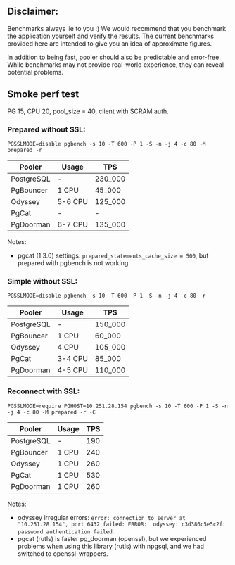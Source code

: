 ## Disclaimer:

Benchmarks always lie to you :) We would recommend that you benchmark the application yourself and verify the results.
The current benchmarks provided here are intended to give you an idea of approximate figures.

In addition to being fast, pooler should also be predictable and error-free.
While benchmarks may not provide real-world experience, they can reveal potential problems.

## Smoke perf test

PG 15, CPU 20, pool_size = 40, client with SCRAM auth.

### Prepared without SSL: 

```shell
PGSSLMODE=disable pgbench -s 10 -T 600 -P 1 -S -n -j 4 -c 80 -M prepared -r
```

| Pooler     | Usage   | TPS     |
|------------|---------|---------|
| PostgreSQL | -       | 230_000 |
| PgBouncer  | 1 CPU   | 45_000  |
| Odyssey    | 5-6 CPU | 125_000 |
| PgCat      | -       | -       |
| PgDoorman  | 6-7 CPU | 135_000 |

Notes:
  + pgcat (1.3.0) settings: `prepared_statements_cache_size = 500`, but prepared with pgbench is not working.


### Simple without SSL: 

```shell
PGSSLMODE=disable pgbench -s 10 -T 600 -P 1 -S -n -j 4 -c 80 -r
```

| Pooler     | Usage   | TPS     |
|------------|---------|---------|
| PostgreSQL | -       | 150_000 |
| PgBouncer  | 1 CPU   | 60_000  |
| Odyssey    | 4 CPU   | 105_000 |
| PgCat      | 3-4 CPU | 85_000  |
| PgDoorman  | 4-5 CPU | 110_000 |

### Reconnect with SSL:

```shell
PGSSLMODE=require PGHOST=10.251.28.154 pgbench -s 10 -T 600 -P 1 -S -n -j 4 -c 80 -M prepared -r -C
```

| Pooler     | Usage | TPS |
|------------|-------|-----|
| PostgreSQL | -     | 190 |
| PgBouncer  | 1 CPU | 240 |
| Odyssey    | 1 CPU | 260 |
| PgCat      | 1 CPU | 530 |
| PgDoorman  | 1 CPU | 260 |

Notes: 
  + odyssey irregular errors: `error: connection to server at "10.251.28.154", port 6432 failed: ERROR:  odyssey: c3d386c5e5c2f: password authentication failed`.
  + pgcat (rutls) is faster pg_doorman (openssl), but we experienced problems when using this library (rutls) with npgsql, and we had switched to openssl-wrappers.
